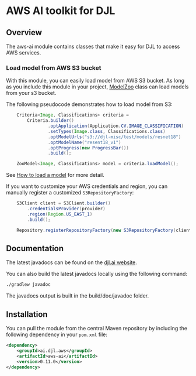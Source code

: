 # AWS AI toolkit for DJL

## Overview

The aws-ai module contains classes that make it easy for DJL to access AWS services.

### Load model from AWS S3 bucket

With this module, you can easily load model from AWS S3 bucket. As long as you include
this module in your project, [ModelZoo](https://javadoc.io/doc/ai.djl/api/latest/ai/djl/repository/zoo/ModelZoo.html) class
can load models from your s3 bucket.

The following pseudocode demonstrates how to load model from S3:

```java
    Criteria<Image, Classifications> criteria =
        Criteria.builder()
                .optApplication(Application.CV.IMAGE_CLASSIFICATION)
                .setTypes(Image.class, Classifications.class)
                .optModelUrls("s3://djl-misc/test/models/resnet18")
                .optModelName("resent18_v1")
                .optProgress(new ProgressBar())
                .build();

    ZooModel<Image, Classifications> model = criteria.loadModel();
```

See [How to load a model](../../docs/load_model.md) for more detail.

If you want to customize your AWS credentials and region, you can manually register a customized
`S3RepositoryFactory`:

```java
    S3Client client = S3Client.builder()
        .credentialsProvider(provider)
        .region(Region.US_EAST_1)
        .build();

    Repository.registerRepositoryFactory(new S3RepositoryFactory(client));
```

## Documentation

The latest javadocs can be found on the [djl.ai website](https://javadoc.io/ai.djl.aws/aws-ai/latest/index.html).

You can also build the latest javadocs locally using the following command:

```sh
./gradlew javadoc
```
The javadocs output is built in the build/doc/javadoc folder.


## Installation
You can pull the module from the central Maven repository by including the following dependency in your `pom.xml` file:

```xml
<dependency>
    <groupId>ai.djl.aws</groupId>
    <artifactId>aws-ai</artifactId>
    <version>0.11.0</version>
</dependency>
```
